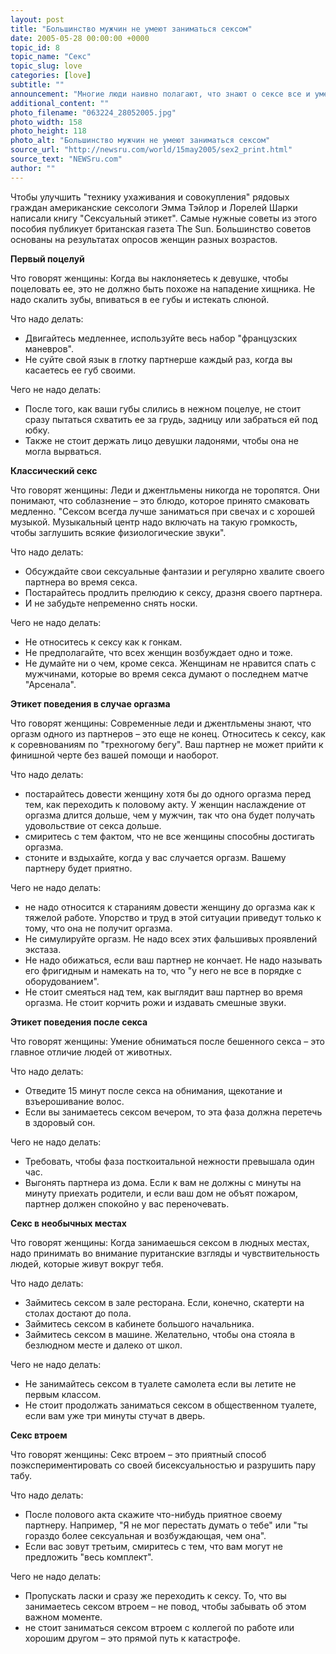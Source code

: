```yaml
---
layout: post
title: "Большинство мужчин не умеют заниматься сексом"
date: 2005-05-28 00:00:00 +0000
topic_id: 8
topic_name: "Секс"
topic_slug: love
categories: [love]
subtitle: ""
announcement: "Многие люди наивно полагают, что знают о сексе все и умеют им заниматься. Это не так, говорят ученые. Даже самые отъявленные бабники, меняющие сотни партнеров, совершают иногда в постели самые непростительные ошибки."
additional_content: ""
photo_filename: "063224_28052005.jpg"
photo_width: 158
photo_height: 118
photo_alt: "Большинство мужчин не умеют заниматься сексом"
source_url: "http://newsru.com/world/15may2005/sex2_print.html"
source_text: "NEWSru.com"
author: ""
---
```

Чтобы улучшить "технику ухаживания и совокупления" рядовых граждан американские сексологи Эмма Тэйлор и Лорелей Шарки написали книгу "Сексуальный этикет". Самые нужные советы из этого пособия публикует британская газета The Sun. Большинство советов основаны на результатах опросов женщин разных возрастов.

<strong>Первый поцелуй</strong>

Что говорят женщины: Когда вы наклоняетесь к девушке, чтобы поцеловать ее, это не должно быть похоже на нападение хищника. Не надо скалить зубы, впиваться в ее губы и истекать слюной.

Что надо делать:
- Двигайтесь медленнее, используйте весь набор "французских маневров".
- Не суйте свой язык в глотку партнерше каждый раз, когда вы касаетесь ее губ своими.

Чего не надо делать:
- После того, как ваши губы слились в нежном поцелуе, не стоит сразу пытаться схватить ее за грудь, задницу или забраться ей под юбку.
- Также не стоит держать лицо девушки ладонями, чтобы она не могла вырваться.

<strong>Классический секс</strong>

Что говорят женщины: Леди и джентльмены никогда не торопятся. Они понимают, что соблазнение – это блюдо, которое принято смаковать медленно. "Сексом всегда лучше заниматься при свечах и с хорошей музыкой. Музыкальный центр надо включать на такую громкость, чтобы заглушить всякие физиологические звуки".

Что надо делать:
- Обсуждайте свои сексуальные фантазии и регулярно хвалите своего партнера во время секса.
- Постарайтесь продлить прелюдию к сексу, дразня своего партнера.
- И не забудьте непременно снять носки.

Чего не надо делать:
- Не относитесь к сексу как к гонкам.
- Не предполагайте, что всех женщин возбуждает одно и тоже.
- Не думайте ни о чем, кроме секса. Женщинам не нравится спать с мужчинами, которые во время секса думают о последнем матче "Арсенала".

<strong>Этикет поведения в случае оргазма</strong>

Что говорят женщины: Современные леди и джентльмены знают, что оргазм одного из партнеров – это еще не конец. Относитесь к сексу, как к соревнованиям по "трехногому бегу". Ваш партнер не может прийти к финишной черте без вашей помощи и наоборот.

Что надо делать:
- постарайтесь довести женщину хотя бы до одного оргазма перед тем, как переходить к половому акту. У женщин наслаждение от оргазма длится дольше, чем у мужчин, так что она будет получать удовольствие от секса дольше.
- смиритесь с тем фактом, что не все женщины способны достигать оргазма.
- стоните и вздыхайте, когда у вас случается оргазм. Вашему партнеру будет приятно.

Чего не надо делать:
- не надо относится к стараниям довести женщину до оргазма как к тяжелой работе. Упорство и труд в этой ситуации приведут только к тому, что она не получит оргазма.
- Не симулируйте оргазм. Не надо всех этих фальшивых проявлений экстаза.
- Не надо обижаться, если ваш партнер не кончает. Не надо называть его фригидным и намекать на то, что "у него не все в порядке с оборудованием".
- Не стоит смеяться над тем, как выглядит ваш партнер во время оргазма. Не стоит корчить рожи и издавать смешные звуки.

<strong>Этикет поведения после секса</strong>

Что говорят женщины: Умение обниматься после бешенного секса – это главное отличие людей от животных.

Что надо делать:
- Отведите 15 минут после секса на обнимания, щекотание и взъерошивание волос.
- Если вы занимаетесь сексом вечером, то эта фаза должна перетечь в здоровый сон.

Чего не надо делать:
- Требовать, чтобы фаза посткоитальной нежности превышала один час.
- Выгонять партнера из дома. Если к вам не должны с минуты на минуту приехать родители, и если ваш дом не объят пожаром, партнер должен спокойно у вас переночевать.

<strong>Секс в необычных местах</strong>

Что говорят женщины: Когда занимаешься сексом в людных местах, надо принимать во внимание пуританские взгляды и чувствительность людей, которые живут вокруг тебя.

Что надо делать:
- Займитесь сексом в зале ресторана. Если, конечно, скатерти на столах достают до пола.
- Займитесь сексом в кабинете большого начальника.
- Займитесь сексом в машине. Желательно, чтобы она стояла в безлюдном месте и далеко от школ.

Чего не надо делать:
- Не занимайтесь сексом в туалете самолета если вы летите не первым классом.
- Не стоит продолжать заниматься сексом в общественном туалете, если вам уже три минуты стучат в дверь.

<strong>Секс втроем</strong>

Что говорят женщины: Секс втроем – это приятный способ поэкспериментировать со своей бисексуальностью и разрушить пару табу.

Что надо делать:
- После полового акта скажите что-нибудь приятное своему партнеру. Например, "Я не мог перестать думать о тебе" или "ты гораздо более сексуальная и возбуждающая, чем она".
- Если вас зовут третьим, смиритесь с тем, что вам могут не предложить "весь комплект".

Чего не надо делать:
- Пропускать ласки и сразу же переходить к сексу. То, что вы занимаетесь сексом втроем – не повод, чтобы забывать об этом важном моменте.
- не стоит заниматься сексом втроем с коллегой по работе или хорошим другом – это прямой путь к катастрофе.
